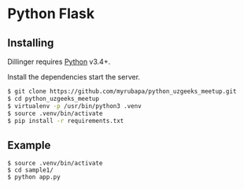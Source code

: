 # Python Flask

## Installing 

Dillinger requires [Python](https://www.python.org) v3.4+.

Install the dependencies start the server.

```sh
$ git clone https://github.com/myrubapa/python_uzgeeks_meetup.git
$ cd python_uzgeeks_meetup
$ virtualenv -p /usr/bin/python3 .venv
$ source .venv/bin/activate
$ pip install -r requirements.txt
```
## Example
```
$ source .venv/bin/activate
$ cd sample1/
$ python app.py
```
